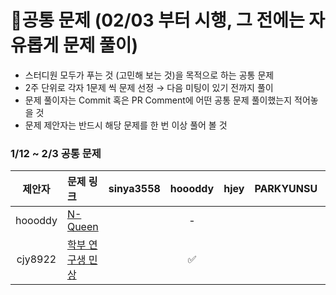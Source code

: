 # 📍공통 문제 (02/03 부터 시행, 그 전에는 자유롭게 문제 풀이)
- 스터디원 모두가 푸는 것 (고민해 보는 것)을 목적으로 하는 공통 문제
- 2주 단위로 각자 1문제 씩 문제 선정 → 다음 미팅이 있기 전까지 풀이
- 문제 풀이자는 Commit 혹은 PR Comment에 어떤 공통 문제 풀이했는지 적어놓을 것
- 문제 제안자는 반드시 해당 문제를 한 번 이상 풀어 볼 것

 ### 1/12 ~ 2/3 공통 문제
 |제안자|문제 링크|sinya3558|hoooddy|hjey|PARKYUNSU|MyoungJinSon|cjy8922|po2955|
 |:-----:|:-----|:---:|:---:|:---:|:---:|:---:|:---:|:---:|
 |hoooddy|[N-Queen](https://www.acmicpc.net/problem/9663)||-||||✅||
 |cjy8922|[학부 연구생 민상](https://www.acmicpc.net/problem/21922)||✅||||-||
